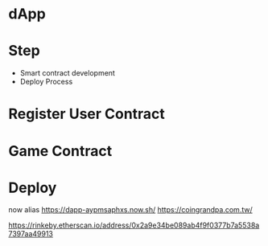 # dApp

# Step
- Smart contract development
- Deploy Process

# Register User Contract




# Game Contract



# Deploy
 now alias https://dapp-aypmsaphxs.now.sh/ https://coingrandpa.com.tw/

https://rinkeby.etherscan.io/address/0x2a9e34be089ab4f9f0377b7a5538a7397aa49913
